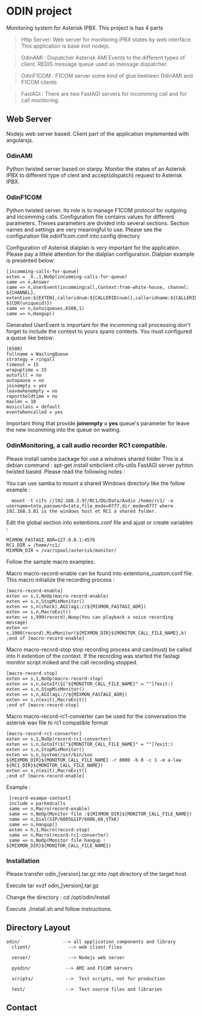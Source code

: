 # ODIN project
Monitoring system for Asterisk IPBX.
This project is has 4 parts

> Http Server: Web server for monitoring iPBX states by web interface. This application is base inot nodejs.
 
> OdinAMI : Dispatcher Asterisk AMI Events to the different types of client. REDIS message queue used as message dispatcher.

> OdinF1COM : F1COM server some kind of glue beetwen OdinAMI and F1COM clients

> FastAGI : There are two FastAGI servers for incomming call and for call monitoring.

## Web Server
Nodejs web server based. 
Client part of the application implemented with angularsjs.

### OdinAMI
Python twisted server based on starpy.
Monitor the states of an Asterisk IPBX to different type of clent and accept(dispatch) request to Asterisk IPBX. 


### OdinF1COM
Python twisted server.
Its role is to manage F1COM protocol for outgoing and incomming calls.
Configuration file contains values for different parameters.
Theses parameters are divided into several sections.
Section names and settings are very meaningful to use.
Please see the configuration file odinf1com.conf into config directory

Configuration of Asterisk dialplan is very important for the application.
Please pay a littele attention for the dialplan configuration.
Dialplan example is presented below:

    [incomming-calls-for-queue]
    exten = _X.,1,NoOp(incomming-calls-for-queue)
    same => n,Answer
    same => n,UserEvent(incommingcall,Context:from-white-house, channel: ${CHANNEL},
    extention:${EXTEN},calleridnum:${CALLERID(num)},calleridname:${CALLERID(name)},uniqueid: ${CDR(uniqueid)})
    same => n,Goto(queues,6500,1)
    same => n,Hangup()
   
Generated UserEvent is important for the incomming call processing don't forget to include the context to yours spans contexts.
You must configured a queue like below:

    [6500]
    fullname = WaitingQueue
    strategy = ringall
    timeout = 15
    wrapuptime = 15
    autofill = no
    autopause = no
    joinempty = yes
    leavewhenempty = no
    reportholdtime = no
    maxlen = 10
    musicclass = default
    eventwhencalled = yes
    
Important thing that provide <b>joinempty = yes</b> queue's parameter for leave the new incomming into the queue on waiting.

### OdinMonitoring, a call audio recorder RC1 compatible.
Please install samba package for use a windows shared folder
This is a debian command : apt-get install smbclient cifs-utils
FastAGI server pyhton twisted based.
Please read the following notes :

You can use samba to mount a shared Windows directory like the follow example :

      mount -t cifs //192.168.3.97/RC1/Db/Data/Audio /home/rc1/ -o username=toto,password=tata,file_mode=0777,dir_mode=0777 where 192.168.3.81 is the windows host et RC1 a shared folder.

Edit the global section into extentions.conf file and ajust or create variables :

    MIXMON_FASTAGI_ADR=127.0.0.1:4576
    RC1_DIR = /home/rc1/
    MIXMON_DIR = /var/spool/asterisk/monitor/

Follow the sample macro examples.

Macro macro-record-enable can be found into extentions_custom.conf file.
This macro initialize the recording process :

    [macro-record-enable]
    exten => s,1,NoOp(macro-record-enable)
    exten => s,n,StopMixMonitor()
    exten => s,n(check),AGI(agi://${MIXMON_FASTAGI_ADR})
    exten => s,n,MacroExit()
    exten => s,999(record),Noop(You can playback a voice recording message)
    exten => s,1000(record),MixMonitor(${MIXMON_DIR}${MONITOR_CALL_FILE_NAME},b)
    ;end of [macro-record-enable]

Macro macro-record-stop stop recording process and can(must) be called into h extention of the context.
If the recording was started the fastagi monitor script inoked and the call recording stopped.

    [macro-record-stop]
    exten => s,1,NoOp(macro-record-stop)
    exten => s,n,GotoIf($["${MONITOR_CALL_FILE_NAME}" = ""]?exit:)
    exten => s,n,StopMixMonitor()
    exten => s,n,AGI(agi://${MIXMON_FASTAGI_ADR})
    exten => s,n(exit),MacroExit()
    ;end of [macro-record-stop]

Macro macro-record-rc1-converter can be used for the conversation the asterisk wav file to rc1 compatible format

    [macro-record-rc1-converter]
    exten => s,1,NoOp(record-rc1-converter)
    exten => s,n,GotoIf($["${MONITOR_CALL_FILE_NAME}" = ""]?exit:)
    exten => s,n,StopMixMonitor()
    exten => s,n,System(/usr/bin/sox ${MIXMON_DIR}${MONITOR_CALL_FILE_NAME} -r 8000 -b 8 -c 1 -e a-law ${RC1_DIR}${MONITOR_CALL_FILE_NAME})
    exten => s,n(exit),MacroExit()
    ;end of [macro-record-enable]
 
Example :

     [record-exampe-context]
     include = parkedcalls
     same => n,Macro(record-enable)
     same => n,NoOp(Monitor file :${MIXMON_DIR}${MONITOR_CALL_FILE_NAME})
     same => n,Dial(SIP/6005&SIP/6006,60,tTkK)
     same => n,Hangup()
     exten = h,1,Macro(record-stop)
     same => n,Macro(record-rc1-converter)
     same => n,NoOp(Monitor file hangup : ${MIXMON_DIR}${MONITOR_CALL_FILE_NAME})


### Installation
Please transfer odin_[version].tar.gz into /opt directory of the target host.

Execute tar xvzf odin_[version].tar.gz 

Change the directory  : cd /opt/odin/install

Execute ./install.sh and follow instructions.

## Directory Layout

    odin/                --> all application components and library
      client/              --> web client files

      server/              --> Nodejs web server 

      pyodin/             --> AMI and F1COM servers
 
      scripts/            -->  Test scripts, not for production      

      test/               -->  Test source files and libraries


## Contact


